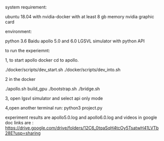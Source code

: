 system requirement:


ubuntu 18.04 with nvidia-docker with at least 8 gb memory nvidia graphic card

environment:

python 3.6
Baidu apollo 5.0 and 6.0
LGSVL simulator with python API

to run the experiemnt:


1, to start apollo docker cd to apollo.

./docker/scripts/dev_start.sh
./docker/scripts/dev_into.sh

2 in the docker

./apollo.sh build_gpu
./bootstrap.sh
./bridge.sh

3, open lgsvl simulator and select api only mode

4,open another terminal run:
python3 project.py




experiment results are apollo5.0.log and apollo6.0.log
and videos in google doc
links are :
https://drive.google.com/drive/folders/12C6_0tqaSqH4tcOy5TsatwH41LVTb28E?usp=sharing

